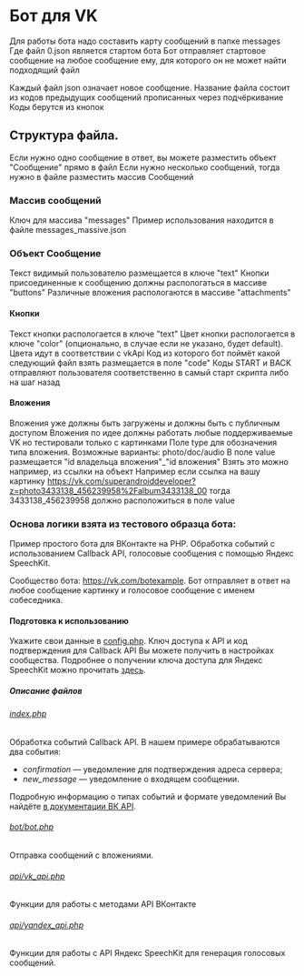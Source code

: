 # Бот для VK

Для работы бота надо составить карту сообщений в папке messages
Где файл 0.json является стартом бота
Бот отправляет стартовое сообщение на любое сообщение ему, для которого он не может найти подходящий файл

Каждый файл json означает новое сообщение. 
Название файла состоит из кодов предыдущих сообщений прописанных через подчёркивание
Коды берутся из кнопок

## Структура файла.
Если нужно одно сообщение в ответ, вы можете разместить объект "Сообщение" прямо в файл
Если нужно несколько сообщений, тогда нужно в файле разместить массив Сообщений

### Массив сообщений 
Ключ для массива "messages"
Пример использования находится в файле messages_massive.json

### Объект Сообщение
Текст видимый пользователю размещается в ключе "text"
Кнопки присоединенные к сообщению должны распологаться в массиве "buttons"
Различные вложения распологаются в массиве "attachments"

#### Кнопки
Текст кнопки распологается в ключе "text"
Цвет кнопки распологается в ключе "color" (опционально, в случае если не указано, будет default). Цвета идут в соответствии с vkApi
Код из которого бот поймёт какой следующий файл взять размещается в поле "code"
Коды START и BACK отправляют пользователя соответственно в самый старт скрипта либо на шаг назад

#### Вложения 
Вложения уже должны быть загружены и должны быть с публичным доступом
Вложения по идее должны работать любые поддерживаемые VK но тестировали только с картинками
Поле type для обозначения типа вложения. Возможные варианты: photo/doc/audio
В поле value размещается "id владельца вложения"_"id вложения"
Взять это можно например, из ссылки на объект 
Например если ссылка на вашу картинку https://vk.com/superandroiddeveloper?z=photo3433138_456239958%2Falbum3433138_00
тогда 3433138_456239958 должно расположиться в поле value


### Основа логики взята из тестового образца бота:

Пример простого бота для ВКонтакте на PHP. Обработка событий с использованием Callback API, голосовые сообщения с помощью Яндекс SpeechKit.

Сообщество бота: https://vk.com/botexample. Бот отправляет в ответ на любое сообщение картинку и голосовое сообщение с именем собеседника.

#### Подготовка к использованию
Укажите свои данные в [config.php](https://github.com/VKCOM/bot-example-php/blob/master/www/config.php).
Ключ доступа к API и код подтверждения для Callback API Вы можете получить в настройках сообщества. Подробнее о получении ключа доступа для Яндекс SpeechKit можно прочитать [здесь](https://tech.yandex.ru/speechkit/).

##### Описание файлов
###### [index.php](https://github.com/VKCOM/bot-example-php/blob/master/www/index.php)
Обработка событий Callback API. В нашем примере обрабатываются два события:
- *confirmation* — уведомление для подтверждения адреса сервера;
- *new_message* — уведомление о входящем сообщении. 

Подробную информацию о типах событий и формате уведомлений Вы найдёте [в документации ВК API](https://vk.com/dev/callback_api). 

###### [bot/bot.php](https://github.com/VKCOM/bot-example-php/blob/master/www/bot/bot.php)
Отправка сообщений с вложениями. 

###### [api/vk_api.php](https://github.com/VKCOM/bot-example-php/blob/master/www/api/vk_api.php)
Функции для работы с методами API ВКонтакте

###### [api/yandex_api.php](https://github.com/VKCOM/bot-example-php/blob/master/www/api/yandex_api.php)
Функции для работы с API Яндекс SpeechKit для генерация голосовых сообщений.
